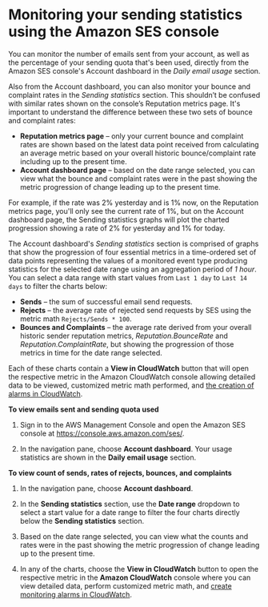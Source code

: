 # Monitoring your sending statistics using the Amazon SES console<a name="monitor-sending-activity-console"></a>

You can monitor the number of emails sent from your account, as well as the percentage of your sending quota that's been used, directly from the Amazon SES console's Account dashboard in the *Daily email usage* section\. 

Also from the Account dashboard, you can also monitor your bounce and complaint rates in the *Sending statistics* section\. This shouldn’t be confused with similar rates shown on the console’s Reputation metrics page\. It's important to understand the difference between these two sets of bounce and complaint rates:
+ **Reputation metrics page** – only your current bounce and complaint rates are shown based on the latest data point received from calculating an average metric based on your overall historic bounce/complaint rate including up to the present time\.
+ **Account dashboard page** – based on the date range selected, you can view what the bounce and complaint rates were in the past showing the metric progression of change leading up to the present time\.

For example, if the rate was 2% yesterday and is 1% now, on the Reputation metrics page, you'll only see the current rate of 1%, but on the Account dashboard page, the Sending statistics graphs will plot the charted progression showing a rate of 2% for yesterday and 1% for today\.

The Account dashboard's *Sending statistics* section is comprised of graphs that show the progression of four essential metrics in a time\-ordered set of data points representing the values of a monitored event type producing statistics for the selected date range using an aggregation period of *1 hour*\. You can select a data range with start values from `Last 1 day` to `Last 14 days` to filter the charts below:
+ **Sends** – the sum of successful email send requests\.
+ **Rejects** – the average rate of rejected send requests by SES using the metric math `Rejects/Sends * 100`\.
+ **Bounces and Complaints** – the average rate derived from your overall historic sender reputation metrics, *Reputation\.BounceRate* and *Reputation\.ComplaintRate*, but showing the progression of those metrics in time for the date range selected\.

Each of these charts contain a **View in CloudWatch** button that will open the respective metric in the Amazon CloudWatch console allowing detailed data to be viewed, customized metric math performed, and [the creation of alarms in CloudWatch](reputationdashboard-cloudwatch-alarm.md)\.

**To view emails sent and sending quota used**

1. Sign in to the AWS Management Console and open the Amazon SES console at [https://console\.aws\.amazon\.com/ses/](https://console.aws.amazon.com/ses/)\.

1. In the navigation pane, choose **Account dashboard**\. Your usage statistics are shown in the **Daily email usage** section\.

**To view count of sends, rates of rejects, bounces, and complaints**

1. In the navigation pane, choose **Account dashboard**\.

1. In the **Sending statistics** section, use the **Date range** dropdown to select a start value for a date range to filter the four charts directly below the **Sending statistics** section\.

1. Based on the date range selected, you can view what the counts and rates were in the past showing the metric progression of change leading up to the present time\.

1. In any of the charts, choose the **View in CloudWatch** button to open the respective metric in the **Amazon CloudWatch** console where you can view detailed data, perform customized metric math, and [create monitoring alarms in CloudWatch](reputationdashboard-cloudwatch-alarm.md)\.